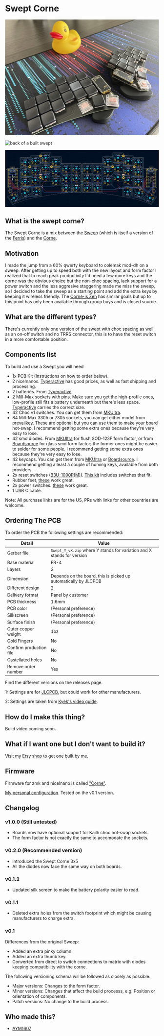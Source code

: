 # Swept Corne

![front of a built swept](gallery/IMG_7887.JPG)

![back of a built swept](gallery/IMG_7886.JPG)

![swept v0.1 pcb](gallery/sweptv0.1.png)

## What is the swept corne?

The Swept Corne is a mix between the [Sweep](https://github.com/davidphilipbarr/Sweep) (which is itself a version of the [Ferris](https://github.com/pierrechevalier83/ferris)) and the [Corne](https://github.com/foostan/crkbd).

## Motivation

I made the jump from a 60% qwerty keyboard to colemak mod-dh on a sweep. After getting up to speed both with the new layout and form factor I realized that to reach peak productivity I'd need a few more keys and the corne was the obvious choice but the non-choc spacing,
lack support for a power switch and the less aggresive staggering made me miss the sweep, so I decided to take the sweep as a starting point and add the extra keys by keeping it wireless friendly. The [Corne-is Zen](https://lowprokb.ca/products/corne-ish-zen) has similar
goals but up to this point has only been available through group buys and is closed source.

## What are the different types?

There's currently only one version of the swept with choc spacing as well as an on-off switch and no TRRS connector, this is to have the reset switch in a more comfortable position.

## Components list

To build and use a Swept you will need

* 1x PCB Kit (Instructions on how to order below).
* 2 nice!nanos. [Typeractive](https://typeractive.xyz/) has good prices, as well as fast shipping and processing.
* 2 batteries. From [Typeractive](https://typeractive.xyz/products/lithium-battery-110mah).
* 2 Mill-Max sockets with pins. Make sure you get the high-profile ones, low-profile still fits a battery underneath but there's less space. [Typeractive](https://typeractive.xyz/products/machine-sockets-and-pins) carries the correct size.
* 42 Choc v1 switches. You can get them from [MKUltra](https://mkultra.click/choc-switches).
* 84 Mill-Max 3305 or 7305 sockets, you can get either model from [prevailkey](https://prevailkeyco.com/products/3305-mill-max-sockets?variant=42568596193534). These are optional but you can use them to make your board hot-swap. I recommend getting some extra ones because they're very easy to lose.
* 42 smd diodes. From [MKUltra](https://mkultra.click/diode-1n4148-sod-123f/) for flush SOD-123F form factor, or from [Boardsource](https://boardsource.xyz/store/5ec9fc5d64caf04f83aa646c) for glass smd form factor; the former ones might be easier to solder for some people. I recommend getting some extra ones because they're very easy to lose.
* 42 keycaps. You can get them from [MKUltra](https://mkultra.click/mbk-choc-keycaps) or [Boardsource](https://boardsource.xyz/store/5f6ef2d68e3bf05ab838f918). I recommend getting a least a couple of homing keys, available from both providers.
* 2x reset switches ([B3U-1000P(M)](https://github.com/davidphilipbarr/Sweep/issues/20)). [This kit](https://www.amazon.com/dp/B07LCBLB8N?psc=1&ref=ppx_yo2ov_dt_b_product_details) includes switches that fit.
* Rubber feet, [these](https://www.amazon.com/dp/B07CNQC695?psc=1&ref=ppx_yo2ov_dt_b_product_details) work great.
* 2x power switches. [these](https://www.amazon.com/Gikfun-Switch-Toggle-Arduino-AE1073/dp/B01GFFGA4I/ref=psdc_495324_t1_B07SJWWYZP) work great.
* 1 USB C cable.

Note: All purchase links are for the US, PRs with links for other countries are welcome.

## Ordering The PCB

To order the PCB the following settings are recommended: 

|Detail|Value|
|---|---|
|Gerber file|`Swept_Y_vX.zip` where Y stands for variation and X stands for version|
|Base material|FR-4|
|Layers|2|
|Dimension| Depends on the board, this is picked up automatically by JLCPCB|
|Different design|2|
|Delivery format|Panel by customer|
|PCB thickness|1.6mm|
|PCB color|(Personal preference)|
|Silkscreen|(Personal preference)|
|Surface finish|(Personal preference)|
|Outer copper weight|1oz|
|Gold Fingers|No|
|Confirm production file|No|
|Castellated holes|No|
|Remove order number|Yes|

Find the different versions on the releases page.

1: Settings are for [JLCPCB](https://jlcpcb.com/), but could work for other manufacturers.

2: Settings are taken from [Kyek's video guide](https://www.youtube.com/watch?v=fBPu7AyDtkM&t=17s).

## How do I make this thing?

Build video coming soon.

## What if I want one but I don't want to build it?

Visit [my Etsy shop](https://www.etsy.com/listing/1235225784/custom-swept-corne-split-wireless) to get one built by me.

## Firmware

Firmware for zmk and nice!nano is called ["Corne"](https://zmk.dev/docs/hardware/).

[My personal configuration](https://github.com/AYM1607/corne-zmk-config). Tested on the v0.1 version.

## Changelog

### v1.0.0 (Still untested)

- Boards now have optional support for Kailh choc hot-swap sockets.
- The form factor is not exactly the same to accomodate the sockets.

### v0.2.0 (Recommended version)

- Introduced the Swept Corne 3x5
- All the diodes now face the same way on both boards.

### v0.1.2 

- Updated silk screen to make the battery polarity easier to read.

### v0.1.1

- Deleted extra holes from the switch footprint which might be causing manufacturers to charge extra.

### v0.1

Differences from the original Sweep:
- Added an extra pinky column.
- Added an extra thumb key.
- Converted from direct to switch connections to matrix with diodes keeping compatibility with the corne.

The following versioning schema will be followed as closely as possible.
- Major versions: Changes to the form factor.
- Minor versions: Changes that affect the build processs, e.g. Position or orientation of components.
- Patch versions: No change to the build process.

## Who made this?

* [AYM1607](https://github.com/AYM1607)
